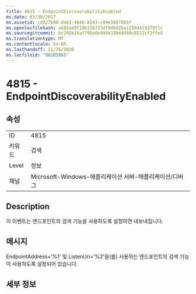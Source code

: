 ```yaml
---
title: 4815 - EndpointDiscoverabilityEnabled
ms.date: 03/30/2017
ms.assetid: cd027b98-da63-4046-8243-c09e30870b5f
ms.openlocfilehash: ab84ae9f19b326723df9d0d2ba1259d419379f1c
ms.sourcegitcommit: bc293b14af795e0e999e3304dd40c0222cf2ffe4
ms.translationtype: MT
ms.contentlocale: ko-KR
ms.lasthandoff: 11/26/2020
ms.locfileid: "96285865"
---
```

# <a name="4815---endpointdiscoverabilityenabled"></a>4815 - EndpointDiscoverabilityEnabled

## <a name="properties"></a>속성  
  
|||  
|-|-|  
|ID|4815|  
|키워드|검색|  
|Level|정보|  
|채널|Microsoft-Windows-애플리케이션 서버-애플리케이션/디버그|  
  
## <a name="description"></a>Description  

 이 이벤트는 엔드포인트의 검색 기능을 사용하도록 설정하면 내보내집니다.  
  
## <a name="message"></a>메시지  

 EndpointAddress='%1' 및 ListenUri='%2'을(를) 사용하는 엔드포인트의 검색 기능이 사용하도록 설정되어 있습니다.  
  
## <a name="details"></a>세부 정보
